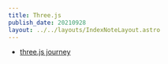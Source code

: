 ```yaml
---
title: Three.js
publish_date: 20210928
layout: ../../layouts/IndexNoteLayout.astro
---
```


- [three.js journey](../literature-notes/threejs-journey.md)
